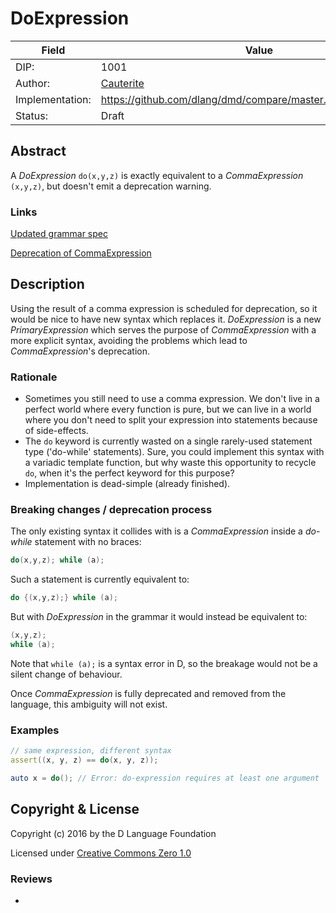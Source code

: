 # DoExpression

| Field           | Value                                                           |
|-----------------|-----------------------------------------------------------------|
| DIP:            | 1001                                                            |
| Author:         | [Cauterite](https://github.com/Cauterite)                       |
| Implementation: | https://github.com/dlang/dmd/compare/master...Cauterite:doExpr0 |
| Status:         | Draft                                                           |

## Abstract

A *DoExpression* `do(x,y,z)` is exactly equivalent to a *CommaExpression* `(x,y,z)`, but
doesn't emit a deprecation warning.

### Links

[Updated grammar spec](https://github.com/dlang/dlang.org/compare/master...Cauterite:patch-1)

[Deprecation of CommaExpression](https://dlang.org/deprecate.html#Using%20the%20result%20of%20a%20comma%20expression)

## Description

Using the result of a comma expression is scheduled for deprecation, so it would be
nice to have new syntax which replaces it. *DoExpression* is a new *PrimaryExpression*
which serves the purpose of *CommaExpression* with a more explicit syntax, avoiding
the problems which lead to *CommaExpression*'s deprecation.

### Rationale

- Sometimes you still need to use a comma expression. We don't live in a perfect world where every function is pure,
but we can live in a world where you don't need to split your expression into statements because of side-effects.
- The `do` keyword is currently wasted on a single rarely-used statement type ('do-while' statements).
Sure, you could implement this syntax with a variadic template function,
but why waste this opportunity to recycle `do`, when it's the perfect keyword for this purpose?
- Implementation is dead-simple (already finished).

### Breaking changes / deprecation process

The only existing syntax it collides with is a *CommaExpression* inside a *do-while* statement with no braces:
```d
do(x,y,z); while (a);
```
Such a statement is currently equivalent to:
```d
do {(x,y,z);} while (a);
```
But with *DoExpression* in the grammar it would instead be equivalent to:
```d
(x,y,z);
while (a);
```
Note that `while (a);` is a syntax error in D, so the breakage would not be a silent change of behaviour.

Once *CommaExpression* is fully deprecated and removed from the language, this
ambiguity will not exist.

### Examples

```d
// same expression, different syntax
assert((x, y, z) == do(x, y, z));

auto x = do(); // Error: do-expression requires at least one argument
```

## Copyright & License

Copyright (c) 2016 by the D Language Foundation

Licensed under [Creative Commons Zero 1.0](https://creativecommons.org/publicdomain/zero/1.0/legalcode.txt)

### Reviews

-
